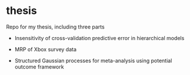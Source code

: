 thesis
======

Repo for my thesis, including three parts

- Insensitivity of cross-validation predictive error in hierarchical models

- MRP of Xbox survey data

- Structured Gaussian processes for meta-analysis using potential outcome framework


